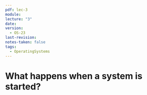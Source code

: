 ```yaml
---
pdf: lec-3
module: 
lecture: "3"
date: 
version:
  - OS-23
last-revision: 
notes-taken: false
tags:
  - OperatingSystems
---
```

# What happens when a system is started?
